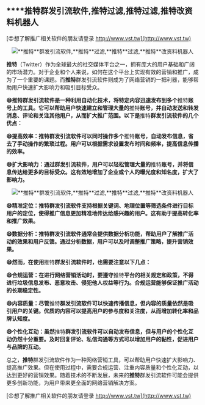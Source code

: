 ## ****推特**群发引流软件,**推特**过滤,**推特**过滤,**推特**改资料机器人**

[😍想了解推广相关软件的朋友请登录 http://www.vst.tw](http://www.vst.tw)

 <center><img src="https://vst.tw/MP4/tuiguang/png/7.png" alt="**推特**群发引流软件,**推特**过滤,**推特**过滤,**推特**改资料机器人"></center>

**推特**（Twitter）作为全球最大的社交媒体平台之一，拥有庞大的用户基础和广阔的市场潜力。对于企业和个人来说，如何在这个平台上实现有效的营销和推广，成为了一个重要的课题。而**推特**群发引流软件则成为了网络营销的一把利器，能够帮助用户快速扩大影响力和吸引目标受众。

**😄**推特**群发引流软件是一种利用自动化技术，将特定内容迅速发布到多个**推特**账号上的工具。它可以帮助用户快速建立和管理大量的**推特**账号，并自动发送和转发消息、评论和关注其他用户，从而扩大推广范围。以下是**推特**群发引流软件的几个优点：**

**😄提高效率：**推特**群发引流软件可以同时操作多个**推特**账号，自动发布信息，省去了手动操作的繁琐过程。用户可以根据需求设置发布时间和频率，提高信息传播的效率。**

**😄扩大影响力：通过群发引流软件，用户可以轻松管理大量的**推特**账号，并将信息传达给更多的目标受众。这有效地增加了企业或个人的曝光度和知名度，扩大了影响力。**

 <center><img src="https://vst.tw/MP4/tuiguang/png/4.png" alt="**推特**群发引流软件,**推特**过滤,**推特**过滤,**推特**改资料机器人"></center>

**😄精准定位：**推特**群发引流软件支持根据关键词、地理位置等筛选条件进行目标用户的定位，使得推广信息更加精准地传达给感兴趣的用户。这有助于提高转化率和推广效果。**

**😄数据分析：**推特**群发引流软件通常会提供数据分析功能，帮助用户了解推广活动的效果和用户反馈。通过分析数据，用户可以及时调整推广策略，提升营销效果。**

**😄然而，在使用**推特**群发引流软件时，也需要注意以下几点：**

**😄合规运营：在进行网络营销活动时，要遵守**推特**平台的相关规定和政策，不得进行垃圾信息发布、恶意攻击、侵犯他人权益等行为。合规运营能够保证推广活动的长期稳定性。**

**😄内容质量：尽管**推特**群发引流软件可以快速传播信息，但内容的质量依然是吸引用户的关键。优质的内容可以提高用户的参与度和关注度，从而增加转化率和品牌认知度。**

**😄个性化互动：虽然**推特**群发引流软件可以自动发布信息，但与用户的个性化互动仍然十分重要。及时回复评论、私信沟通等方式可以增加用户的黏性，促进用户与品牌的互动。**

总之，**推特**群发引流软件作为一种网络营销工具，可以帮助用户快速扩大影响力、提高推广效果。但在使用过程中，需要合规运营、注重内容质量和个性化互动，以达到更好的营销效果。随着技术的不断发展，未来的**推特**群发引流软件可能会提供更多创新功能，为用户带来更全面的网络营销解决方案。

[😍想了解推广相关软件的朋友请登录 http://www.vst.tw](http://www.vst.tw)



